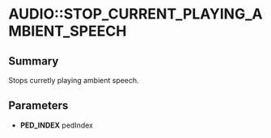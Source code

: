 # AUDIO::STOP_CURRENT_PLAYING_AMBIENT_SPEECH

## Summary
Stops curretly playing ambient speech.

## Parameters
* **PED_INDEX** pedIndex